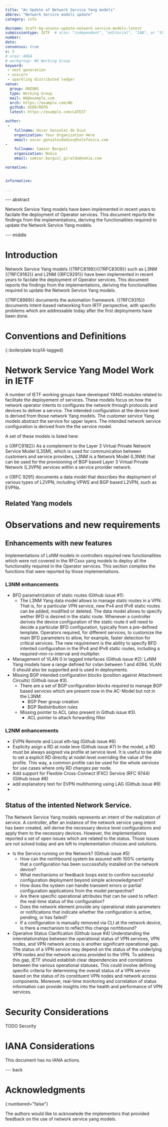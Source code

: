 ```yaml
---
title: "An Update of Network Service Yang models"
abbrev: "Network Service models update"
category: info

docname: draft-bg-onions-update-network-service-models-latest
submissiontype: IETF  # also: "independent", "editorial", "IAB", or "IRTF"
number:
date:
consensus: true
v: 3
# area: AREA
# workgroup: WG Working Group
keyword:
 - next generation
 - unicorn
 - sparkling distributed ledger
venue:
  group: ONIONS
  type: Working Group
  mail: WG@example.com
  arch: https://example.com/WG
  github: USER/REPO
  latest: https://example.com/LATEST

author:
 -
    fullname: Oscar Gonzalez de Dios
    organization: Your Organization Here
    email: oscar.gonzalezdedios@telefonica.com
-
    fullname: Samier Barguil
    organization: Nokia
    email: samier.barguil_giraldo@nokia.com

normative:


informative:

...
```


--- abstract

Network Service Yang models have been implemented in recent years to facilate the deployment of Operator services. This document reports the findings from the implementations, deriving the functionalities required to update the Network Service Yang models. 


--- middle

# Introduction

Network Service Yang models {{?RFC8199}}{{?RFC8309}} such as L3NM {{?RFC9182}} and L2NM {{RFC9291}} have been implemented in recent years to facilate the deployment of Operator services. This document reports the findings from the implementations, deriving the functionalities required to update the Network Service Yang models. 

{{?RFC8969}} documents the automation framework. {{?RFC9315}} documents Intent-based networking from IRTF perspective, with specific problems which are addressable today after the first deployments have been done.

# Conventions and Definitions

{::boilerplate bcp14-tagged}

# Network Service Yang Model Work in IETF

   A number of IETF working groups have developed YANG modules related
   to facilitate the deployement of services.  These models focus on 
   how the network operator intents to configures the network through
   protocols and devices to deliver a service. The intended configuration
   at the device level is derived from those network Yang models. 
   The customer service Yang models abstract the service for upper layers. The
   intended network service configuration is derived from the the service model.
   
   A set of these models is listed here:

   o  {{RFC9182}} As a complement to the Layer 3 Virtual Private Network Service Model (L3SM), 
   which is used for communication between customers and service providers, 
   L3NM is a Network Model (L3NM) that can be used for the provisioning of 
   BGP based Layer 3 Virtual Private Network (L3VPN) services within a service provider network.

   o  {{RFC 9291} documents a data model that describes the deployment of
   various types of L2VPN, including VPWS and BGP based L2VPN, such as EVPNs.

   ## Related Yang models

  
# Observations and new requirements

## Enhancements with new features 
Implementations of LxNM models in controllers required new functionalities which were not covered in the RFCxxx yang models to deploy all the functionality required in the Operator services. This section compiles the functions that were reported by those implementations. 
### L3NM enhancements
* BFD parametrization of static routes (Github issue #1):
  * The L3NM Yang data model allows to manage static routes in a VPN. That is, for a particular VPN service, new Pv4 and IPv6 static routes can be added, modified or deleted. The data model allows to specify wether BFD is desired in the static route. Whenever a controller derives the device configuration of the static route it will need to decide a particular BFD configuration, typically from a pre-defined template. Operators required, for different services, to customize the main BFD parameters to allow, for example, faster detection for critical services. The new requirement is the ability to specify BFD intented configuration in the IPv4 and IPv6 static routes, including a required-min-rx-interval and multiplier.
* Management of VLAN 0 in tagged interfaces (Github issue #2): LxNM Yang models have a range defined for cvlan between 1 and 4094. VLAN 0 should also be supported and is used in deployments.
* Missing BGP intended configuration blocks (position against Attachment Circuits) (Github issue #3).
  * There are a set of BGP configuration blocks required to manage BGP based services which are present now in the AC-Model but not in the L3NM:
      * BGP Peer group creation
      * BGP Redistribution rules
  * Missing pointer to ACL (also present in Github issue #3).
      * ACL pointer to attach forwarding filter    

### L2NM enhancements
* EVPN Remote and Local eth-tag (Github issue #6)
* Explicity asign a RD at node leve (Github issue #7)
     In the model, a RD must be always asigned via profile at service level. It is useful to be able to set a explicit RD directly at nodel level overriding the value of the profile. This way, a common profile can be used for the whole services for use cases where only RD changes per node.
* Add support for Flexible Cross-Connect (FXC) Service (RFC 9744) (Github issue #8)
* add explanatory text for EVPN multihoming using LAG (Github issue #9)
* 
## Status of the intented Network Service. 
The Network Service Yang models represents an intent of the realization of service. A controller, after an instance of the network service yang intent has been created, will derive the necessary device level configurations and apply them to the necessary devices. However, the implementations reported a set of open issues which are related to the status. Those issues are not solved today and are left to implementation choices and solutions.  

* Is the Service running on the Network? (Github issue #5)
  * How can the northbound system be assured with 100% certainty that a configuration has been successfully installed on the network device?
  * What mechanisms or feedback loops exist to confirm successful configuration deployment beyond simple acknowledgment?
  * How does the system can handle transient errors or partial configuration applications from the model perspective?
  * Are there specific operational attributes that can be used to reflect the real-time status of the configuration?
  * Does the network element provide any operational state parameters or notifications that indicate whether the configuration is active, pending, or has failed?
  * If a configuration is manually removed via CLI at the network device, is there a mechanism to reflect this change northbound?
* Operative Status Clarification (Github issue #4)
   Understanding the interrelationships between the operational status of VPN services, VPN nodes, and VPN network access is another significant operational gap. The status of a VPN service may depend on the status of the underlying VPN nodes and the network access provided to the VPN.
   To address this gap, IETF should establish clear dependencies and correlations between the various operational statuses. This could involve defining specific criteria for determining the overall status of a VPN service based on the status of its constituent VPN nodes and network access components. Moreover, real-time monitoring and correlation of status information can provide insights into the health and performance of VPN services.

# Security Considerations

TODO Security


# IANA Considerations

This document has no IANA actions.


--- back

# Acknowledgments
{:numbered="false"}

The authors would like to acknowlede the implementors that provided feedback on the use of network service yang models.
